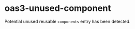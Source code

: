 # oas3-unused-component

Potential unused reusable `components` entry has been detected.

<!-- theme: warning -->

>

